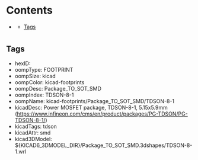 



Contents
========

* [](#)
	* [Tags](#tags)

# 

## Tags

- hexID: 
- oompType: FOOTPRINT
- oompSize: kicad
- oompColor: kicad-footprints
- oompDesc: Package_TO_SOT_SMD
- oompIndex: TDSON-8-1
- oompName: kicad-footprints/Package_TO_SOT_SMD/TDSON-8-1
- kicadDesc: Power MOSFET package, TDSON-8-1, 5.15x5.9mm (https://www.infineon.com/cms/en/product/packages/PG-TDSON/PG-TDSON-8-1/)
- kicadTags: tdson
- kicadAttr: smd
- kicad3DModel: ${KICAD6_3DMODEL_DIR}/Package_TO_SOT_SMD.3dshapes/TDSON-8-1.wrl
